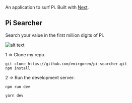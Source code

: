 An application to surf Pi. Built with [Next](https://nextjs.org/).


## Pi Searcher
Search your value in the first million digits of Pi.

![alt text](https://github.com/emirgoren/pi-searcher/blob/main/pisearcher.gif "pisearcher gif")

1 => Clone my repo.

```
git clone https://github.com/emirgoren/pi-searcher.git
npm install
```
2 => Run the development server:

```
npm run dev

yarn dev
```